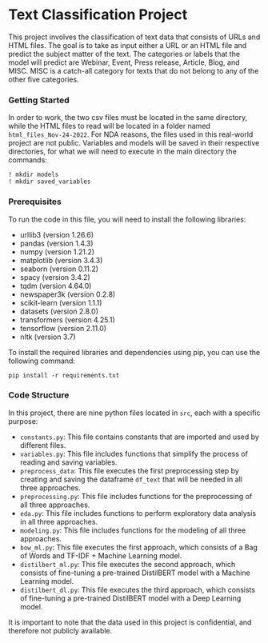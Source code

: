 # Text Classification Project

This project involves the classification of text data that consists of 
URLs and HTML files. The goal is to take as input either a URL or an 
HTML file and predict the subject matter of the text. The categories 
or labels that the model will predict are Webinar, Event, Press 
release, Article, Blog, and MISC. MISC is a catch-all category for 
texts that do not belong to any of the other five categories.

### Getting Started
In order to work, the two csv files must be located in the same directory, 
while the HTML files to read will be located in a folder named `html_files_Nov-24-2022`.
For NDA reasons, the files used in this real-world project are not public.
Variables and models will be saved in their respective directories, for
what we will need to execute in the main directory the commands:
```
! mkdir models
! mkdir saved_variables
```

### Prerequisites

To run the code in this file, you will need to install the following 
libraries:

- urllib3 (version 1.26.6)
- pandas (version 1.4.3)
- numpy (version 1.21.2)
- matplotlib (version 3.4.3)
- seaborn (version 0.11.2)
- spacy (version 3.4.2)
- tqdm (version 4.64.0)
- newspaper3k (version 0.2.8)
- scikit-learn (version 1.1.1)
- datasets (version 2.8.0)
- transformers (version 4.25.1)
- tensorflow (version 2.11.0)
- nltk (version 3.7)

To install the required libraries and dependencies using pip, you can 
use the following command:

```
pip install -r requirements.txt
```

### Code Structure

In this project, there are nine python files located in `src`, 
each with a specific purpose:

- `constants.py`: This file contains constants that are imported and used by 
different files.
- `variables.py`: This file includes functions that simplify the process of 
reading and saving variables.
- `preprocess_data`: This file executes the first preprocessing step by
creating and saving the dataframe `df_text` that will be needed in all three
approaches.
- `preprocessing.py`: This file includes functions for the preprocessing of 
all three approaches.
- `eda.py`: This file includes functions to perform exploratory data 
analysis 
in all three approaches.
- `modeling.py`: This file includes functions for the modeling of all three 
approaches.
- `bow_ml.py`: This file executes the first approach, which consists of a 
Bag 
of Words and TF-IDF + Machine Learning model.
- `distilbert_ml.py`: This file executes the second approach, which consists 
of fine-tuning a pre-trained DistilBERT model with a Machine Learning 
model.
- `distilbert_dl.py`: This file executes the third approach, which consists 
of fine-tuning a pre-trained DistilBERT model with a Deep Learning model.

It is important to note that the data used in this project is 
confidential, and therefore not publicly available. 
